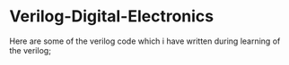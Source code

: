 # Verilog-Digital-Electronics
Here are some of the verilog code which i have written during learning of the verilog;
